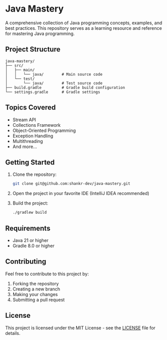# Java Mastery

A comprehensive collection of Java programming concepts, examples, and best practices. This repository serves as a learning resource and reference for mastering Java programming.

## Project Structure

```
java-mastery/
├── src/
│   ├── main/
│   │   └── java/        # Main source code
│   └── test/
│       └── java/        # Test source code
├── build.gradle         # Gradle build configuration
└── settings.gradle      # Gradle settings
```

## Topics Covered

- Stream API
- Collections Framework
- Object-Oriented Programming
- Exception Handling
- Multithreading
- And more...

## Getting Started

1. Clone the repository:
   ```bash
   git clone git@github.com:shankr-dev/java-mastery.git
   ```

2. Open the project in your favorite IDE (IntelliJ IDEA recommended)

3. Build the project:
   ```bash
   ./gradlew build
   ```

## Requirements

- Java 21 or higher
- Gradle 8.0 or higher

## Contributing

Feel free to contribute to this project by:
1. Forking the repository
2. Creating a new branch
3. Making your changes
4. Submitting a pull request

## License

This project is licensed under the MIT License - see the [LICENSE](LICENSE) file for details. 